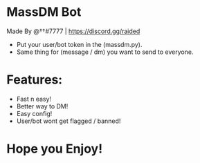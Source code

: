 # MassDM Bot
Made By @††#7777 | https://discord.gg/raided

- Put your user/bot token in the (massdm.py).
- Same thing for (message / dm) you want to send to everyone.

# Features:

- Fast n easy!
- Better way to DM!
- Easy config!
- User/bot wont get flagged / banned!

# Hope you Enjoy!